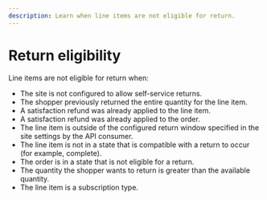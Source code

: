 ```yaml
---
description: Learn when line items are not eligible for return.
---
```


# Return eligibility

Line items are not eligible for return when:&#x20;

* The site is not configured to allow self-service returns.
* The shopper previously returned the entire quantity for the line item.
* A satisfaction refund was already applied to the line item.
* A satisfaction refund was already applied to the order.
* The line item is outside of the configured return window specified in the site settings by the API consumer.&#x20;
* The line item is not in a state that is compatible with a return to occur (for example, complete).
* The order is in a state that is not eligible for a return.
* The quantity the shopper wants to return is greater than the available quantity.
* The line item is a subscription type.
